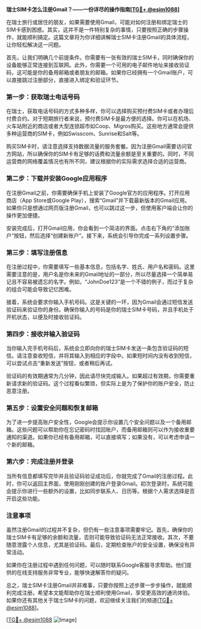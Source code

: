 **瑞士SIM卡怎么注册Gmail？——一份详尽的操作指南[[TG💪+ @esim1088](https://t.me/s/esim1088)]**

在瑞士旅行或居住的朋友，如果需要使用Gmail，可能对如何注册和绑定瑞士的SIM卡感到困惑。其实，这并不是一件特别复杂的事情，只要按照正确的步骤操作，就能顺利搞定。这篇文章将为你详细讲解瑞士SIM卡注册Gmail的具体流程，让你轻松解决这一问题。

首先，让我们明确几个前提条件。你需要有一张有效的瑞士SIM卡，同时确保你的设备能够正常连接到互联网。此外，你需要一个可用的电子邮件地址来接收验证码，这可能是你的备用邮箱或者朋友的邮箱。如果你已经拥有一个Gmail账户，可以直接跳过注册部分，直接进入绑定和验证环节。

### 第一步：获取瑞士电话号码

在瑞士，获取电话号码的方式多种多样，你可以选择购买预付费SIM卡或者办理后付费合约。对于短期旅行者来说，预付费SIM卡是最方便的选择。你可以在机场、火车站附近的商店或者大型连锁超市如Coop、Migros购买。这些地方通常会提供多种运营商的SIM卡，例如Swisscom、Sunrise和Salt等。

购买SIM卡时，请注意选择支持数据流量的服务套餐。因为注册Gmail需要访问官方网站，所以确保你的SIM卡有足够的话费和流量余额是至关重要的。同时，不同运营商的网络覆盖情况也有所不同，建议根据你的实际需求选择合适的运营商。

### 第二步：下载并安装Google应用程序

在注册Gmail之前，你需要确保手机上安装了Google官方的应用程序。打开应用商店（App Store或Google Play），搜索“Gmail”并下载最新版本的Gmail应用。如果你只是想通过网页版注册Gmail，也可以跳过这一步，但使用客户端会让你的操作更加便捷。

安装完成后，打开Gmail应用，你会看到一个简洁的界面。点击右下角的“添加账户”按钮，然后选择“创建新账户”。接下来，系统会引导你完成一系列设置步骤。

### 第三步：填写注册信息

在注册过程中，你需要填写一些基本信息，包括名字、姓氏、用户名和密码。这里需要注意的是，用户名是你未来的Gmail地址的一部分，所以尽量选择一个简单易记且不容易被遗忘的名字。例如，“JohnDoe123”是一个不错的例子，而过于复杂的组合可能会导致记忆困难。

接着，系统会要求你输入手机号码。这是关键的一环，因为Gmail会通过短信发送验证码来验证你的身份。确保你输入的号码是你的瑞士SIM卡号码，并且手机处于开机状态，以便及时接收验证码。

### 第四步：接收并输入验证码

当你输入完手机号码后，系统会立即向你的瑞士SIM卡发送一条包含验证码的短信。请注意查收短信，并将其输入到相应的字段中。如果短时间内没有收到短信，可以尝试点击“重新发送”按钮，或者稍后再试。

验证码的有效期通常为几分钟，因此请尽快完成输入。如果超过有效期，你需要重新请求新的验证码。这个过程看似繁琐，但实际上是为了保护你的账户安全，防止恶意注册。

### 第五步：设置安全问题和恢复邮箱

为了进一步提高账户安全性，Google会提示你设置几个安全问题以及一个备用邮箱。这些问题可以帮助你在忘记密码时找回账户，而备用邮箱则可以作为接收重要通知的渠道。如果你已经有备用邮箱，可以直接填写；如果没有，可以考虑申请一个新的邮箱。

### 第六步：完成注册并登录

当所有信息都填写完毕并且验证码验证成功后，你就完成了Gmail的注册过程。此时，你可以返回主界面，使用刚刚创建的账户登录Gmail。初次登录时，系统可能会提示你进行一些额外的设置，比如同步联系人、日历等。根据个人需求选择是否开启这些功能。

### 注意事项

虽然注册Gmail的过程并不复杂，但仍有一些注意事项需要牢记。首先，确保你的瑞士SIM卡有足够的余额和流量，否则可能导致验证码无法正常接收。其次，不要随意泄露个人信息，尤其是验证码。最后，定期检查账户的安全设置，确保没有异常活动。

如果你在注册过程中遇到任何问题，可以随时联系Google客服寻求帮助。他们提供的在线支持服务非常专业，能够快速解答你的疑问。

总之，瑞士SIM卡注册Gmail并非难事，只要你按照上述步骤一步步操作，就能顺利完成注册。希望本文能帮助你在瑞士顺利使用Gmail，享受更高效的通讯体验。如果你还有其他关于瑞士SIM卡的问题，欢迎继续关注我们的频道[[TG💪+ @esim1088](https://t.me/s/esim1088)]。

[[TG💪+ @esim1088](https://t.me/s/esim1088) ![Image](https://i.postimg.cc/4NQfJmqS/Snipaste-2025-05-13-00-14-12.png)]